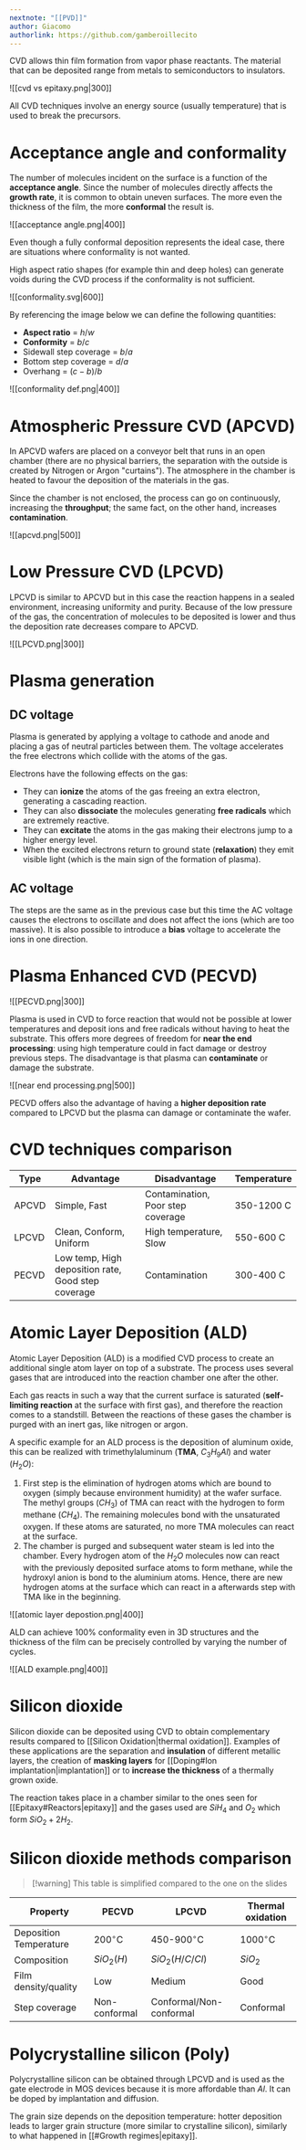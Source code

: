 ```yaml
---
nextnote: "[[PVD]]"
author: Giacomo
authorlink: https://github.com/gamberoillecito
---
```


CVD allows thin film formation from vapor phase reactants. The material that can be deposited range from metals to semiconductors to insulators.

![[cvd vs epitaxy.png|300]]

All CVD techniques involve an energy source (usually temperature) that is used to break the precursors.

# Acceptance angle and conformality

The number of molecules incident on the surface is a function of the **acceptance angle**. Since the number of molecules directly affects the **growth rate**, it is common to obtain uneven surfaces. The more even the thickness of the film, the more **conformal** the result is.

![[acceptance angle.png|400]]

Even though a fully conformal deposition represents the ideal case, there are situations where conformality is not wanted. 

High aspect ratio shapes (for example thin and deep holes) can generate voids during the CVD process if the conformality is not sufficient.

![[conformality.svg|600]]

By referencing the image below we can define the following quantities:

- **Aspect ratio** = $h/w$
- **Conformity** = $b/c$
- Sidewall step coverage = $b/a$
- Bottom step coverage = $d/a$
- Overhang = $(c-b) / b$

![[conformality def.png|400]]

# Atmospheric Pressure CVD (APCVD)

In APCVD wafers are placed on a conveyor belt that runs in an open chamber (there are no physical barriers, the separation with the outside is created by Nitrogen or Argon "curtains").  The atmosphere in the chamber is heated to favour the deposition of the materials in the gas.

Since the chamber is not enclosed, the process can go on continuously, increasing the **throughput**; the same fact, on the other hand, increases **contamination**.

![[apcvd.png|500]]

# Low Pressure CVD (LPCVD)

LPCVD is similar to APCVD but in this case the reaction happens in a sealed environment, increasing uniformity and purity. Because of the low pressure of the gas, the concentration of molecules to be deposited is lower and thus the deposition rate decreases compare to APCVD.

![[LPCVD.png|300]]

# Plasma generation
## DC voltage

Plasma is generated by applying a voltage to cathode and anode and placing a gas of neutral particles between them. The voltage accelerates the free electrons which collide with the atoms of the gas.

Electrons have the following effects on the gas:

- They can **ionize** the atoms of the gas freeing an extra electron, generating a cascading reaction.
- They can also **dissociate** the molecules generating **free radicals** which are extremely reactive.
- They can **excitate** the atoms in the gas making their electrons jump to a higher energy level.
- When the excited electrons return to ground state (**relaxation**) they emit visible light (which is the main sign of the formation of plasma).

## AC voltage

The steps are the same as in the previous case but this time the AC voltage causes the electrons to oscillate and does not affect the ions (which are too massive).
It is also possible to introduce a **bias** voltage to accelerate the ions in one direction.

# Plasma Enhanced CVD (PECVD)

![[PECVD.png|300]]

Plasma is used in CVD to force reaction that would not be possible at lower temperatures and deposit ions and free radicals without having to heat the substrate. This offers more degrees of freedom for **near the end processing**: using high temperature could in fact damage or destroy previous steps. The disadvantage is that plasma can **contaminate** or damage the substrate.



![[near end processing.png|500]]

PECVD offers also the advantage of having a **higher deposition rate** compared to LPCVD but the plasma can damage or contaminate the wafer.

# CVD techniques comparison

| Type  | Advantage                                          | Disadvantage                      | Temperature |
| ----- | -------------------------------------------------- | --------------------------------- | ----------- |
| APCVD | Simple, Fast                                       | Contamination, Poor step coverage | 350-1200 C  |
| LPCVD | Clean, Conform, Uniform                            | High temperature, Slow            | 550-600 C   |
| PECVD | Low temp, High deposition rate, Good step coverage | Contamination                     | 300-400 C   |

# Atomic Layer Deposition (ALD)

Atomic Layer Deposition (ALD) is a modified CVD process to create an additional single atom layer on top of a substrate.
The process uses several gases that are introduced into the reaction chamber one after the other.

Each gas reacts in such a way that the current surface is saturated (**self-limiting reaction** at the surface with first gas), and therefore the reaction comes to a standstill. Between the reactions of these gases the chamber is purged with an inert gas, like nitrogen or argon. 

A specific example for an ALD process is the deposition of aluminum oxide, this can be realized with trimethylaluminum (**TMA**, $C_{3} H_{9} Al$) and water ($H_{2}O$):

1) First step is the elimination of hydrogen atoms which are bound to oxygen (simply because environment humidity) at the wafer surface. The methyl groups ($CH_{3}$) of TMA can react with the hydrogen to form methane ($CH_{4}$). The remaining molecules bond with the unsaturated oxygen. If these atoms are saturated, no more TMA molecules can react at the surface.
2) The chamber is purged and subsequent water steam is led into the chamber. Every hydrogen atom of the $H_{2}O$ molecules now can react with the previously deposited surface atoms to form methane, while the hydroxyl anion is bond to the aluminium atoms. Hence, there are new hydrogen atoms at the surface which can react in a afterwards step with TMA like in the beginning.

![[atomic layer depostion.png|400]]

ALD can achieve 100% conformality even in 3D structures and the thickness of the film can be precisely controlled by varying the number of cycles.

![[ALD example.png|400]]

# Silicon dioxide

Silicon dioxide can be deposited using CVD to obtain complementary results compared to [[Silicon Oxidation|thermal oxidation]]. Examples of these applications are the separation and **insulation** of different metallic layers, the creation of **masking layers** for [[Doping#Ion implantation|implantation]] or to **increase the thickness** of a thermally grown oxide.

The reaction takes place in a chamber similar to the ones seen for [[Epitaxy#Reactors|epitaxy]] and the gases used are $SiH_4$ and $O_2$ which form $SiO_2 + 2H_2$.

# Silicon dioxide methods comparison

> [!warning] This table is simplified compared to the one on the slides


| **Property**           | PECVD          | LPCVD                   | Thermal oxidation |
| ---------------------- | -------------- | ----------------------- | ----------------- |
| Deposition Temperature | 200$^{\circ}$C | 450-900$^{\circ}$C      | 1000$^{\circ}$C   |
| Composition            | $SiO_{2}(H)$   | $SiO_{2}(H/C/Cl)$       | $SiO_{2}$         |
| Film density/quality   | Low            | Medium                  | Good              |
| Step coverage          | Non-conformal  | Conformal/Non-conformal | Conformal         |

# Polycrystalline silicon (Poly)

Polycrystalline silicon can be obtained through LPCVD and is used as the gate electrode in MOS devices because it is more affordable than $Al$. It can be doped by implantation and diffusion.

The grain size depends on the deposition temperature: hotter deposition leads to larger grain structure (more similar to crystalline silicon), similarly to what happened in [[#Growth regimes|epitaxy]].

